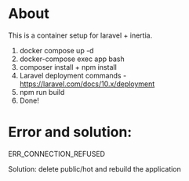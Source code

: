 # About

This is a container setup for laravel + inertia.

1. docker compose up -d
2. docker-compose exec app bash
3. composer install + npm install
4. Laravel deployment commands - https://laravel.com/docs/10.x/deployment
5. npm run build
6. Done!

# Error and solution:

<p>ERR_CONNECTION_REFUSED</p>
<p>Solution: delete public/hot and rebuild the application</p>






